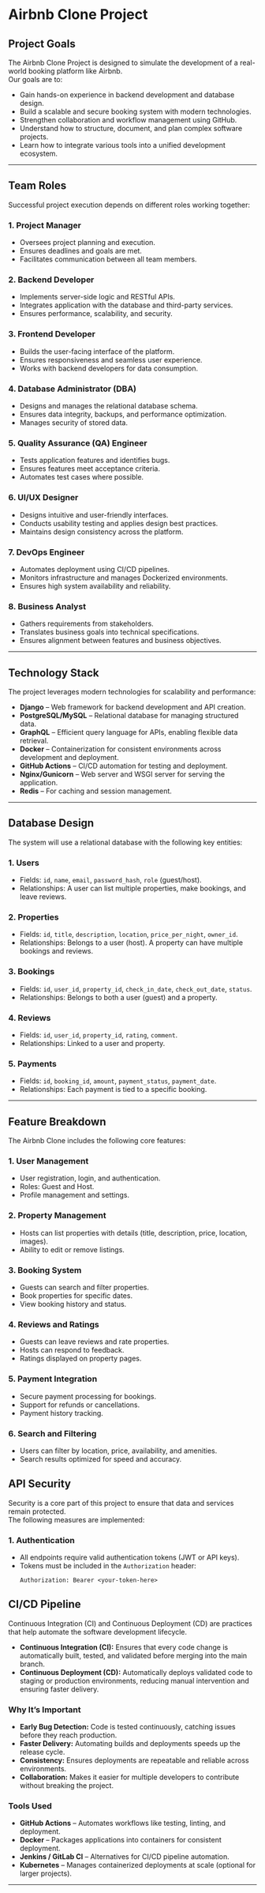 # Airbnb Clone Project

## Project Goals
The Airbnb Clone Project is designed to simulate the development of a real-world booking platform like Airbnb.  
Our goals are to:
- Gain hands-on experience in backend development and database design.
- Build a scalable and secure booking system with modern technologies.
- Strengthen collaboration and workflow management using GitHub.
- Understand how to structure, document, and plan complex software projects.
- Learn how to integrate various tools into a unified development ecosystem.

---

## Team Roles
Successful project execution depends on different roles working together:

### 1. Project Manager
- Oversees project planning and execution.
- Ensures deadlines and goals are met.
- Facilitates communication between all team members.

### 2. Backend Developer
- Implements server-side logic and RESTful APIs.
- Integrates application with the database and third-party services.
- Ensures performance, scalability, and security.

### 3. Frontend Developer
- Builds the user-facing interface of the platform.
- Ensures responsiveness and seamless user experience.
- Works with backend developers for data consumption.

### 4. Database Administrator (DBA)
- Designs and manages the relational database schema.
- Ensures data integrity, backups, and performance optimization.
- Manages security of stored data.

### 5. Quality Assurance (QA) Engineer
- Tests application features and identifies bugs.
- Ensures features meet acceptance criteria.
- Automates test cases where possible.

### 6. UI/UX Designer
- Designs intuitive and user-friendly interfaces.
- Conducts usability testing and applies design best practices.
- Maintains design consistency across the platform.

### 7. DevOps Engineer
- Automates deployment using CI/CD pipelines.
- Monitors infrastructure and manages Dockerized environments.
- Ensures high system availability and reliability.

### 8. Business Analyst
- Gathers requirements from stakeholders.
- Translates business goals into technical specifications.
- Ensures alignment between features and business objectives.

---

## Technology Stack
The project leverages modern technologies for scalability and performance:

- **Django** – Web framework for backend development and API creation.  
- **PostgreSQL/MySQL** – Relational database for managing structured data.  
- **GraphQL** – Efficient query language for APIs, enabling flexible data retrieval.  
- **Docker** – Containerization for consistent environments across development and deployment.  
- **GitHub Actions** – CI/CD automation for testing and deployment.  
- **Nginx/Gunicorn** – Web server and WSGI server for serving the application.  
- **Redis** – For caching and session management.  

---

## Database Design
The system will use a relational database with the following key entities:

### 1. **Users**
- Fields: `id`, `name`, `email`, `password_hash`, `role` (guest/host).  
- Relationships: A user can list multiple properties, make bookings, and leave reviews.

### 2. **Properties**
- Fields: `id`, `title`, `description`, `location`, `price_per_night`, `owner_id`.  
- Relationships: Belongs to a user (host). A property can have multiple bookings and reviews.

### 3. **Bookings**
- Fields: `id`, `user_id`, `property_id`, `check_in_date`, `check_out_date`, `status`.  
- Relationships: Belongs to both a user (guest) and a property.

### 4. **Reviews**
- Fields: `id`, `user_id`, `property_id`, `rating`, `comment`.  
- Relationships: Linked to a user and property.

### 5. **Payments**
- Fields: `id`, `booking_id`, `amount`, `payment_status`, `payment_date`.  
- Relationships: Each payment is tied to a specific booking.

---

## Feature Breakdown
The Airbnb Clone includes the following core features:

### 1. User Management
- User registration, login, and authentication.
- Roles: Guest and Host.
- Profile management and settings.

### 2. Property Management
- Hosts can list properties with details (title, description, price, location, images).
- Ability to edit or remove listings.

### 3. Booking System
- Guests can search and filter properties.
- Book properties for specific dates.
- View booking history and status.

### 4. Reviews and Ratings
- Guests can leave reviews and rate properties.
- Hosts can respond to feedback.
- Ratings displayed on property pages.

### 5. Payment Integration
- Secure payment processing for bookings.
- Support for refunds or cancellations.
- Payment history tracking.

### 6. Search and Filtering
- Users can filter by location, price, availability, and amenities.
- Search results optimized for speed and accuracy.
## API Security

Security is a core part of this project to ensure that data and services remain protected.  
The following measures are implemented:

### 1. Authentication
- All endpoints require valid authentication tokens (JWT or API keys).
- Tokens must be included in the `Authorization` header:
  ```http
  Authorization: Bearer <your-token-here>

## CI/CD Pipeline

Continuous Integration (CI) and Continuous Deployment (CD) are practices that help automate the software development lifecycle.  

- **Continuous Integration (CI):** Ensures that every code change is automatically built, tested, and validated before merging into the main branch.  
- **Continuous Deployment (CD):** Automatically deploys validated code to staging or production environments, reducing manual intervention and ensuring faster delivery.

### Why It’s Important
- **Early Bug Detection:** Code is tested continuously, catching issues before they reach production.  
- **Faster Delivery:** Automating builds and deployments speeds up the release cycle.  
- **Consistency:** Ensures deployments are repeatable and reliable across environments.  
- **Collaboration:** Makes it easier for multiple developers to contribute without breaking the project.  

### Tools Used
- **GitHub Actions** – Automates workflows like testing, linting, and deployment.  
- **Docker** – Packages applications into containers for consistent deployment.  
- **Jenkins / GitLab CI** – Alternatives for CI/CD pipeline automation.  
- **Kubernetes** – Manages containerized deployments at scale (optional for larger projects).  

---

